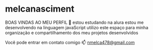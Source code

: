 # melcanasciment
 BOAS VINDAS AO MEU PERFIL 💙
 estou estudando na alura
estou me desenvolvendo na linguagem javaScript
utilizo este espaço para minha organização e compartilhamento dos meu projetos desenvolvidos

Você pode entrar em contato comigo 📫
nmelca478@gmail.com
